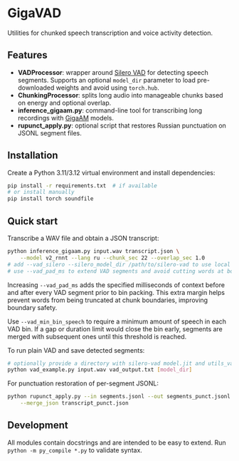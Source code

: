 # GigaVAD

Utilities for chunked speech transcription and voice activity detection.

## Features
- **VADProcessor**: wrapper around [Silero VAD](https://github.com/snakers4/silero-vad) for
  detecting speech segments. Supports an optional ``model_dir`` parameter to
  load pre-downloaded weights and avoid using ``torch.hub``.
- **ChunkingProcessor**: splits long audio into manageable chunks based on
  energy and optional overlap.
- **inference_gigaam.py**: command-line tool for transcribing long recordings
  with [GigaAM](https://github.com/salute-developers/GigaAM) models.
- **rupunct_apply.py**: optional script that restores Russian punctuation on
  JSONL segment files.

## Installation
Create a Python 3.11/3.12 virtual environment and install dependencies:

```bash
pip install -r requirements.txt  # if available
# or install manually
pip install torch soundfile
```

## Quick start
Transcribe a WAV file and obtain a JSON transcript:

```bash
python inference_gigaam.py input.wav transcript.json \
    --model v2_rnnt --lang ru --chunk_sec 22 --overlap_sec 1.0
# add --vad_silero --silero_model_dir /path/to/silero-vad to use local VAD
# use --vad_pad_ms to extend VAD segments and avoid cutting words at boundaries
```

Increasing `--vad_pad_ms` adds the specified milliseconds of context before and
after every VAD segment prior to bin packing. This extra margin helps prevent
words from being truncated at chunk boundaries, improving boundary safety.

Use `--vad_min_bin_speech` to require a minimum amount of speech in each VAD
bin. If a gap or duration limit would close the bin early, segments are merged
with subsequent ones until this threshold is reached.

To run plain VAD and save detected segments:

```bash
# optionally provide a directory with silero-vad model.jit and utils_vad.py
python vad_example.py input.wav vad_output.txt [model_dir]
```

For punctuation restoration of per-segment JSONL:

```bash
python rupunct_apply.py --in segments.jsonl --out segments_punct.jsonl \
    --merge_json transcript_punct.json
```

## Development
All modules contain docstrings and are intended to be easy to extend. Run
`python -m py_compile *.py` to validate syntax.

